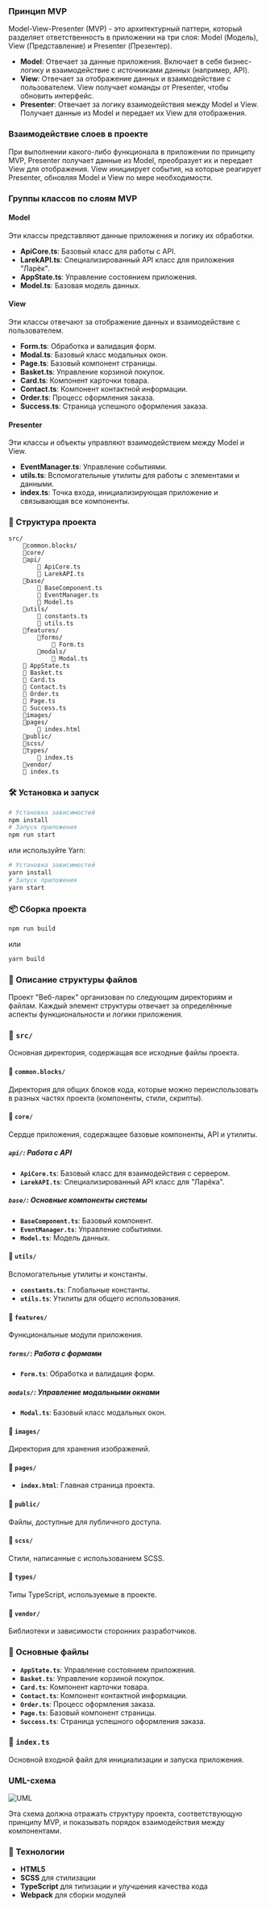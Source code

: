 ### Принцип MVP

Model-View-Presenter (MVP) - это архитектурный паттерн, который разделяет ответственность в приложении на три слоя: Model (Модель), View (Представление) и Presenter (Презентер).

- **Model**: Отвечает за данные приложения. Включает в себя бизнес-логику и взаимодействие с источниками данных (например, API).
- **View**: Отвечает за отображение данных и взаимодействие с пользователем. View получает команды от Presenter, чтобы обновить интерфейс.
- **Presenter**: Отвечает за логику взаимодействия между Model и View. Получает данные из Model и передает их View для отображения.

### Взаимодействие слоев в проекте

При выполнении какого-либо функционала в приложении по принципу MVP, Presenter получает данные из Model, преобразует их и передает View для отображения. View инициирует события, на которые реагирует Presenter, обновляя Model и View по мере необходимости.

### Группы классов по слоям MVP

#### Model

Эти классы представляют данные приложения и логику их обработки.

- **ApiCore.ts**: Базовый класс для работы с API.
- **LarekAPI.ts**: Специализированный API класс для приложения "Ларёк".
- **AppState.ts**: Управление состоянием приложения.
- **Model.ts**: Базовая модель данных.

#### View

Эти классы отвечают за отображение данных и взаимодействие с пользователем.

- **Form.ts**: Обработка и валидация форм.
- **Modal.ts**: Базовый класс модальных окон.
- **Page.ts**: Базовый компонент страницы.
- **Basket.ts**: Управление корзиной покупок.
- **Card.ts**: Компонент карточки товара.
- **Contact.ts**: Компонент контактной информации.
- **Order.ts**: Процесс оформления заказа.
- **Success.ts**: Страница успешного оформления заказа.

#### Presenter

Эти классы и объекты управляют взаимодействием между Model и View.

- **EventManager.ts**: Управление событиями.
- **utils.ts**: Вспомогательные утилиты для работы с элементами и данными.
- **index.ts**: Точка входа, инициализирующая приложение и связывающая все компоненты.

### 📂 Структура проекта

```plaintext
src/
    📁common.blocks/
    📁core/
    📁api/
        📄 ApiCore.ts
        📄 LarekAPI.ts
    📁base/
        📄 BaseComponent.ts
        📄 EventManager.ts
        📄 Model.ts
    📁utils/
        📄 constants.ts
        📄 utils.ts
    📁features/
        📁forms/
            📄 Form.ts
        📁modals/
            📄 Modal.ts
    📄 AppState.ts
    📄 Basket.ts
    📄 Card.ts
    📄 Contact.ts
    📄 Order.ts
    📄 Page.ts
    📄 Success.ts
    📁images/
    📁pages/
        📄 index.html
    📁public/
    📁scss/
    📁types/
        📄 index.ts
    📁vendor/
    📄 index.ts
```

### 🛠️ Установка и запуск

```bash
# Установка зависимостей
npm install
# Запуск приложения
npm run start
```

или используйте Yarn:

```bash
# Установка зависимостей
yarn install
# Запуск приложения
yarn start
```

### 📦 Сборка проекта

```bash
npm run build
```

или

```bash
yarn build
```

### 📝 Описание структуры файлов

Проект "Веб-ларек" организован по следующим директориям и файлам. Каждый элемент структуры отвечает за определённые аспекты функциональности и логики приложения.

### 📂 `src/`

Основная директория, содержащая все исходные файлы проекта.

#### 📁 `common.blocks/`

Директория для общих блоков кода, которые можно переиспользовать в разных частях проекта (компоненты, стили, скрипты).

#### 📁 `core/`

Сердце приложения, содержащее базовые компоненты, API и утилиты.

##### **`api/`**: Работа с API

- **`ApiCore.ts`**: Базовый класс для взаимодействия с сервером.
- **`LarekAPI.ts`**: Специализированный API класс для "Ларёка".

##### **`base/`**: Основные компоненты системы

- **`BaseComponent.ts`**: Базовый компонент.
- **`EventManager.ts`**: Управление событиями.
- **`Model.ts`**: Модель данных.

#### 📁 `utils/`

Вспомогательные утилиты и константы.

- **`constants.ts`**: Глобальные константы.
- **`utils.ts`**: Утилиты для общего использования.

#### 📁 `features/`

Функциональные модули приложения.

##### **`forms/`**: Работа с формами

- **`Form.ts`**: Обработка и валидация форм.

##### **`modals/`**: Управление модальными окнами

- **`Modal.ts`**: Базовый класс модальных окон.

#### 📁 `images/`

Директория для хранения изображений.

#### 📁 `pages/`

- **`index.html`**: Главная страница проекта.

#### 📁 `public/`

Файлы, доступные для публичного доступа.

#### 📁 `scss/`

Стили, написанные с использованием SCSS.

#### 📁 `types/`

Типы TypeScript, используемые в проекте.

#### 📁 `vendor/`

Библиотеки и зависимости сторонних разработчиков.

### 📄 Основные файлы

- **`AppState.ts`**: Управление состоянием приложения.
- **`Basket.ts`**: Управление корзиной покупок.
- **`Card.ts`**: Компонент карточки товара.
- **`Contact.ts`**: Компонент контактной информации.
- **`Order.ts`**: Процесс оформления заказа.
- **`Page.ts`**: Базовый компонент страницы.
- **`Success.ts`**: Страница успешного оформления заказа.

### 📄 `index.ts`

Основной входной файл для инициализации и запуска приложения.

### UML-схема

![UML](<UML-схема классов.png>)

Эта схема должна отражать структуру проекта, соответствующую принципу MVP, и показывать порядок взаимодействия между компонентами.

### 🚀 Технологии

- **HTML5**
- **SCSS** для стилизации
- **TypeScript** для типизации и улучшения качества кода
- **Webpack** для сборки модулей